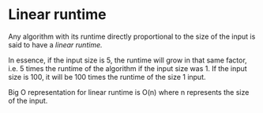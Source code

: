 # Linear runtime

Any algorithm with its runtime directly proportional to the size of the input is said to have a *linear runtime.*

In essence, if the input size is 5, the runtime will grow in that same factor, i.e. 5 times the runtime of the algorithm if the input size was 1. If the input size is 100, it will be 100 times the runtime of the size 1 input.

Big O representation for linear runtime is O(n) where n represents the size of the input.
